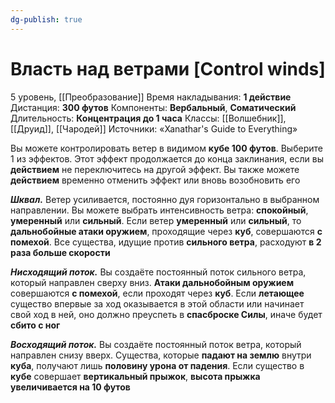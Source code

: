 ```yaml
---
dg-publish: true
---
```

# Власть над ветрами [Control winds]
5 уровень, [[Преобразование]]
Время накладывания: **1 действие**
Дистанция: **300 футов**
Компоненты: **Вербальный**, **Соматический**
Длительность: **Концентрация до 1 часа**
Классы: [[Волшебник]], [[Друид]], [[Чародей]]
Источники: «Xanathar's Guide to Everything»

Вы можете контролировать ветер в видимом **кубе 100 футов**. Выберите 1 из эффектов. Этот эффект продолжается до конца заклинания, если вы **действием** не переключитесь на другой эффект. Вы также можете **действием** временно отменить эффект или вновь возобновить его

**_Шквал._** Ветер усиливается, постоянно дуя горизонтально в выбранном направлении. Вы можете выбрать интенсивность ветра: **спокойный**, **умеренный** или **сильный**. Если ветер **умеренный** или **сильный**, то **дальнобойные атаки оружием**, проходящие через **куб**, совершаются **с помехой**. Все существа, идущие против **сильного ветра**, расходуют **в 2 раза больше скорости**

**_Нисходящий поток._** Вы создаёте постоянный поток сильного ветра, который направлен сверху вниз. **Атаки дальнобойным оружием** совершаются **с помехой**, если проходят через **куб**. Если **летающее** существо впервые за ход оказывается в этой области или начинает свой ход в ней, оно должно преуспеть в **спасброске Силы**, иначе будет **сбито с ног**

**_Восходящий поток._** Вы создаёте постоянный поток ветра, который направлен снизу вверх. Существа, которые **падают на землю** внутри **куба**, получают лишь **половину урона от падения**. Если существо в **кубе** совершает **вертикальный прыжок**, **высота прыжка увеличивается на 10 футов**